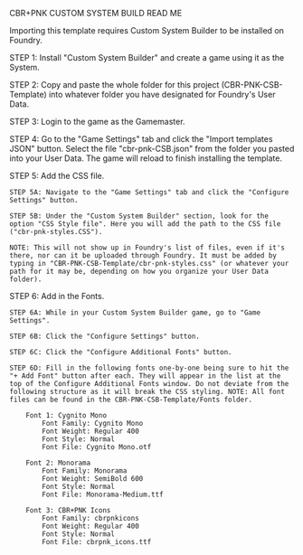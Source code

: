 CBR+PNK CUSTOM SYSTEM BUILD READ ME

Importing this template requires Custom System Builder to be installed on Foundry.

STEP 1: Install "Custom System Builder" and create a game using it as the System.

STEP 2: Copy and paste the whole folder for this project (CBR-PNK-CSB-Template) into whatever folder you have designated for Foundry's User Data.

STEP 3: Login to the game as the Gamemaster.

STEP 4: Go to the "Game Settings" tab and click the "Import templates JSON" button. Select the file "cbr-pnk-CSB.json" from the folder you pasted into your User Data. The game will reload to finish installing the template.

STEP 5: Add the CSS file.

	STEP 5A: Navigate to the "Game Settings" tab and click the "Configure Settings" button.
 
	STEP 5B: Under the "Custom System Builder" section, look for the option "CSS Style file". Here you will add the path to the CSS file ("cbr-pnk-styles.CSS").
 
	NOTE: This will not show up in Foundry's list of files, even if it's there, nor can it be uploaded through Foundry. It must be added by typing in "CBR-PNK-CSB-Template/cbr-pnk-styles.css" (or whatever your path for it may be, depending on how you organize your User Data folder).

STEP 6: Add in the Fonts. 

	STEP 6A: While in your Custom System Builder game, go to "Game Settings".
 
	STEP 6B: Click the "Configure Settings" button.
 
	STEP 6C: Click the "Configure Additional Fonts" button.
 
	STEP 6D: Fill in the following fonts one-by-one being sure to hit the "+ Add Font" button after each. They will appear in the list at the top of the Configure Additional Fonts window. Do not deviate from the following structure as it will break the CSS styling. NOTE: All font files can be found in the CBR-PNK-CSB-Template/Fonts folder.

		Font 1: Cygnito Mono
			Font Family: Cygnito Mono
			Font Weight: Regular 400
			Font Style: Normal
			Font File: Cygnito Mono.otf

		Font 2: Monorama
			Font Family: Monorama
			Font Weight: SemiBold 600
			Font Style: Normal
			Font File: Monorama-Medium.ttf

		Font 3: CBR+PNK Icons
			Font Family: cbrpnkicons
			Font Weight: Regular 400
			Font Style: Normal
			Font File: cbrpnk_icons.ttf
